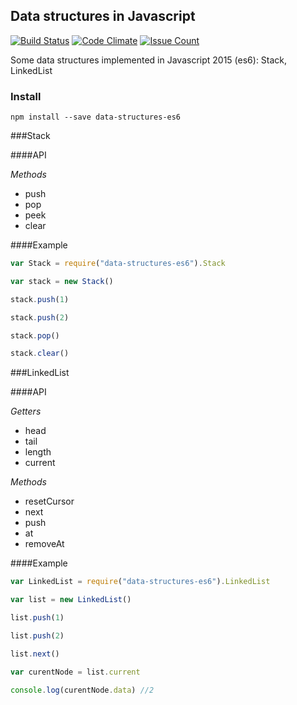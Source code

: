 ## Data structures in Javascript


[![Build Status](https://travis-ci.org/vasergen/data-structures-es6.svg?branch=master)](https://travis-ci.org/vasergen/data-structures-es6)
[![Code Climate](https://codeclimate.com/github/vasergen/data-structures-es6/badges/gpa.svg)](https://codeclimate.com/github/vasergen/data-structures-es6)
[![Issue Count](https://codeclimate.com/github/vasergen/data-structures-es6/badges/issue_count.svg)](https://codeclimate.com/github/vasergen/data-structures-es6)

Some data structures implemented in Javascript 2015 (es6): Stack, LinkedList

### Install
```npm install --save data-structures-es6```

###Stack 

####API

_Methods_
- push
- pop
- peek
- clear

####Example

```javascript
var Stack = require("data-structures-es6").Stack

var stack = new Stack()

stack.push(1)

stack.push(2)

stack.pop()

stack.clear()
```

###LinkedList 

####API

_Getters_
- head
- tail
- length
- current

_Methods_
- resetCursor
- next
- push
- at
- removeAt

####Example

```javascript
var LinkedList = require("data-structures-es6").LinkedList

var list = new LinkedList()

list.push(1)

list.push(2)

list.next()

var curentNode = list.current

console.log(curentNode.data) //2
```
